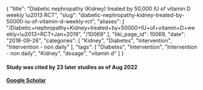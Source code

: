 {
    "title": "Diabetic nephropathy (Kidney) treated by 50,000 IU of vitamin D weekly \u2013 RCT",
    "slug": "diabetic-nephropathy-kidney-treated-by-50000-iu-of-vitamin-d-weekly-rct",
    "aliases": [
        "/Diabetic+nephropathy+Kidney+treated+by+50000+IU+of+vitamin+D+weekly+\u2013+RCT+Jan+2019",
        "/10069"
    ],
    "tiki_page_id": 10069,
    "date": "2018-09-26",
    "categories": [
        "Kidney",
        "Diabetes",
        "Intervention",
        "Intervention - non daily"
    ],
    "tags": [
        "Diabetes",
        "Intervention",
        "Intervention - non daily",
        "Kidney",
        "dosage",
        "vitamin d"
    ]
}


#### Study was cited by 23 later studies as of Aug 2022

 **[Google Scholar](https://scholar.google.com/scholar?cites=17734542396228652938&as_sdt=5,48&sciodt=0,48&hl=en)** 

<!-- ~tc~ (alias(Diabetic nephropathy (Kidney) treated by 50,000 IU of vitamin D weekly – Jan 2019)) ~/tc~ -->